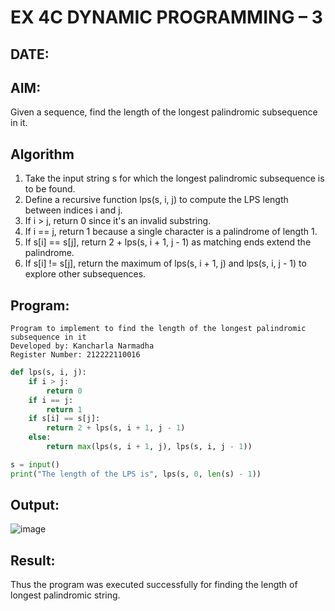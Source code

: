 
# EX 4C DYNAMIC PROGRAMMING – 3
## DATE:
## AIM:
Given a sequence, find the length of the longest palindromic subsequence in it.





## Algorithm
1. Take the input string s for which the longest palindromic subsequence is to be found.
2. Define a recursive function lps(s, i, j) to compute the LPS length between indices i and j.
3. If i > j, return 0 since it's an invalid substring.
4. If i == j, return 1 because a single character is a palindrome of length 1.
5. If s[i] == s[j], return 2 + lps(s, i + 1, j - 1) as matching ends extend the palindrome.
6. If s[i] != s[j], return the maximum of lps(s, i + 1, j) and lps(s, i, j - 1) to explore other subsequences. 

## Program:
```
Program to implement to find the length of the longest palindromic subsequence in it
Developed by: Kancharla Narmadha
Register Number: 212222110016
```

```py
def lps(s, i, j):
    if i > j:
        return 0
    if i == j:
        return 1
    if s[i] == s[j]:
        return 2 + lps(s, i + 1, j - 1)
    else:
        return max(lps(s, i + 1, j), lps(s, i, j - 1))

s = input()
print("The length of the LPS is", lps(s, 0, len(s) - 1))


```

## Output:
![image](https://github.com/user-attachments/assets/4ecb6ca0-1dc4-4d23-9541-5128d3d24b51)



## Result:
Thus the program was executed successfully for finding the length of longest palindromic string.
